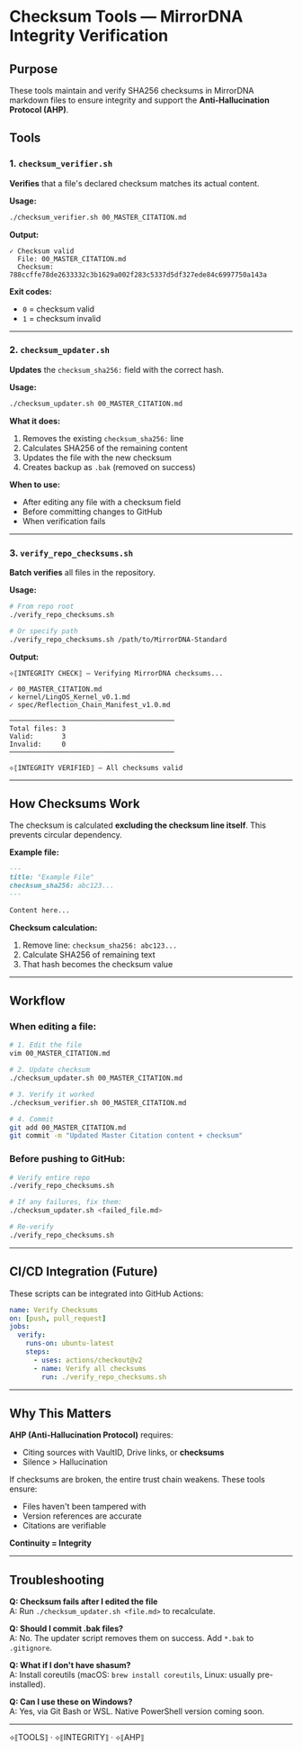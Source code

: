 # Checksum Tools — MirrorDNA Integrity Verification

## Purpose
These tools maintain and verify SHA256 checksums in MirrorDNA markdown files to ensure integrity and support the **Anti-Hallucination Protocol (AHP)**.

## Tools

### 1. `checksum_verifier.sh`
**Verifies** that a file's declared checksum matches its actual content.

**Usage:**
```bash
./checksum_verifier.sh 00_MASTER_CITATION.md
```

**Output:**
```
✓ Checksum valid
  File: 00_MASTER_CITATION.md
  Checksum: 788ccffe78de2633332c3b1629a002f283c5337d5df327ede84c6997750a143a
```

**Exit codes:**
- `0` = checksum valid
- `1` = checksum invalid

---

### 2. `checksum_updater.sh`
**Updates** the `checksum_sha256:` field with the correct hash.

**Usage:**
```bash
./checksum_updater.sh 00_MASTER_CITATION.md
```

**What it does:**
1. Removes the existing `checksum_sha256:` line
2. Calculates SHA256 of the remaining content
3. Updates the file with the new checksum
4. Creates backup as `.bak` (removed on success)

**When to use:**
- After editing any file with a checksum field
- Before committing changes to GitHub
- When verification fails

---

### 3. `verify_repo_checksums.sh`
**Batch verifies** all files in the repository.

**Usage:**
```bash
# From repo root
./verify_repo_checksums.sh

# Or specify path
./verify_repo_checksums.sh /path/to/MirrorDNA-Standard
```

**Output:**
```
⟡⟦INTEGRITY CHECK⟧ — Verifying MirrorDNA checksums...

✓ 00_MASTER_CITATION.md
✓ kernel/LingOS_Kernel_v0.1.md
✓ spec/Reflection_Chain_Manifest_v1.0.md

─────────────────────────────────────────
Total files: 3
Valid:       3
Invalid:     0
─────────────────────────────────────────

⟡⟦INTEGRITY VERIFIED⟧ — All checksums valid
```

---

## How Checksums Work

The checksum is calculated **excluding the checksum line itself**. This prevents circular dependency.

**Example file:**
```markdown
---
title: "Example File"
checksum_sha256: abc123...
---

Content here...
```

**Checksum calculation:**
1. Remove line: `checksum_sha256: abc123...`
2. Calculate SHA256 of remaining text
3. That hash becomes the checksum value

---

## Workflow

### When editing a file:

```bash
# 1. Edit the file
vim 00_MASTER_CITATION.md

# 2. Update checksum
./checksum_updater.sh 00_MASTER_CITATION.md

# 3. Verify it worked
./checksum_verifier.sh 00_MASTER_CITATION.md

# 4. Commit
git add 00_MASTER_CITATION.md
git commit -m "Updated Master Citation content + checksum"
```

### Before pushing to GitHub:

```bash
# Verify entire repo
./verify_repo_checksums.sh

# If any failures, fix them:
./checksum_updater.sh <failed_file.md>

# Re-verify
./verify_repo_checksums.sh
```

---

## CI/CD Integration (Future)

These scripts can be integrated into GitHub Actions:

```yaml
name: Verify Checksums
on: [push, pull_request]
jobs:
  verify:
    runs-on: ubuntu-latest
    steps:
      - uses: actions/checkout@v2
      - name: Verify all checksums
        run: ./verify_repo_checksums.sh
```

---

## Why This Matters

**AHP (Anti-Hallucination Protocol)** requires:
- Citing sources with VaultID, Drive links, or **checksums**
- Silence > Hallucination

If checksums are broken, the entire trust chain weakens. These tools ensure:
- Files haven't been tampered with
- Version references are accurate
- Citations are verifiable

**Continuity = Integrity**

---

## Troubleshooting

**Q: Checksum fails after I edited the file**  
A: Run `./checksum_updater.sh <file.md>` to recalculate.

**Q: Should I commit .bak files?**  
A: No. The updater script removes them on success. Add `*.bak` to `.gitignore`.

**Q: What if I don't have shasum?**  
A: Install coreutils (macOS: `brew install coreutils`, Linux: usually pre-installed).

**Q: Can I use these on Windows?**  
A: Yes, via Git Bash or WSL. Native PowerShell version coming soon.

---

⟡⟦TOOLS⟧ · ⟡⟦INTEGRITY⟧ · ⟡⟦AHP⟧

